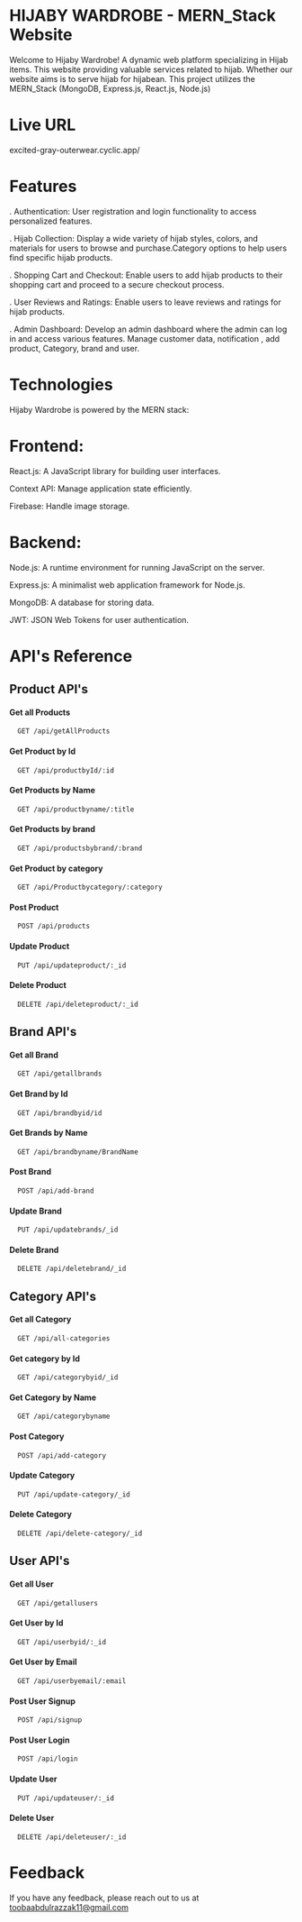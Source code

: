 
# HIJABY WARDROBE - MERN_Stack Website

Welcome to Hijaby Wardrobe! A dynamic web platform specializing in Hijab items. This website providing valuable services related to hijab. Whether our website aims is to serve hijab for hijabean. This project utilizes the MERN_Stack (MongoDB, Express.js, React.js, Node.js)

# Live URL
excited-gray-outerwear.cyclic.app/

# Features
. Authentication: User registration and login functionality to access personalized features.

. Hijab Collection: Display a wide variety of hijab styles, colors, and materials for users to browse and purchase.Category options to help users find specific hijab products.

. Shopping Cart and Checkout: Enable users to add hijab products to their shopping cart and proceed to a secure checkout process.

. User Reviews and Ratings:
Enable users to leave reviews and ratings for hijab products.

. Admin Dashboard: Develop an admin dashboard where the admin can log in and access various features. Manage customer data, notification , add product, Category, brand and user.

# Technologies
Hijaby Wardrobe is powered by the MERN stack:

# Frontend:
React.js: A JavaScript library for building user interfaces.

Context API: Manage application state efficiently.

Firebase: Handle image storage.

# Backend: 
Node.js: A runtime environment for running JavaScript on the server.

Express.js: A minimalist web application framework for Node.js.

MongoDB: A database for storing data.

JWT: JSON Web Tokens for user authentication.


# API's Reference

## Product API's

#### Get all Products

```http
  GET /api/getAllProducts
```

#### Get Product by Id

```http
  GET /api/productbyId/:id
```

#### Get Products by Name

```http
  GET /api/productbyname/:title
```

#### Get Products by brand

```http
  GET /api/productsbybrand/:brand
```

#### Get Product by category

```http
  GET /api/Productbycategory/:category
```

#### Post Product

```http
  POST /api/products
```

#### Update Product

```http
  PUT /api/updateproduct/:_id
```

#### Delete Product

```http
  DELETE /api/deleteproduct/:_id
```
        

## Brand API's

#### Get all Brand

```http
  GET /api/getallbrands
```

#### Get Brand by Id

```http
  GET /api/brandbyid/id
```

#### Get Brands by Name

```http
  GET /api/brandbyname/BrandName
```

#### Post Brand

```http
  POST /api/add-brand
```

#### Update Brand

```http
  PUT /api/updatebrands/_id
```

#### Delete Brand

```http
  DELETE /api/deletebrand/_id
```
                

## Category API's

#### Get all Category

```http
  GET /api/all-categories
```

#### Get category by Id

```http
  GET /api/categorybyid/_id
```

#### Get Category by Name

```http
  GET /api/categorybyname
```

#### Post Category

```http
  POST /api/add-category
```

#### Update Category

```http
  PUT /api/update-category/_id
```

#### Delete Category

```http
  DELETE /api/delete-category/_id
```
                

## User API's

#### Get all User

```http
  GET /api/getallusers
```

#### Get User by Id

```http
  GET /api/userbyid/:_id
```

#### Get User by Email

```http
  GET /api/userbyemail/:email
```

#### Post User Signup

```http
  POST /api/signup
```

#### Post User Login

```http
  POST /api/login
```

#### Update User

```http
  PUT /api/updateuser/:_id
```

#### Delete User

```http
  DELETE /api/deleteuser/:_id
```
                


# Feedback

If you have any feedback, please reach out to us at toobaabdulrazzak11@gmail.com

